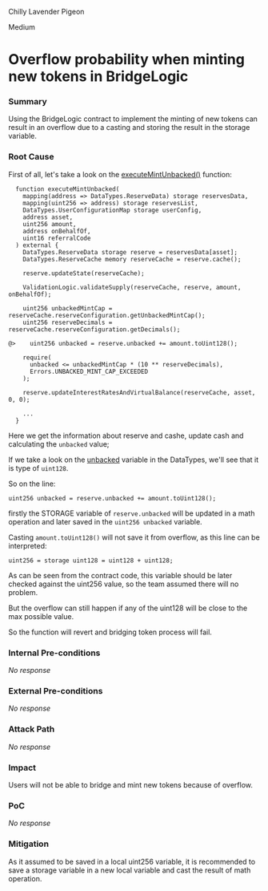 Chilly Lavender Pigeon

Medium

# Overflow probability when minting new tokens in BridgeLogic

### Summary

Using the BridgeLogic contract to implement the minting of new tokens can result in an overflow due to a casting and storing the result in the storage variable.

### Root Cause

First of all, let's take a look on the [executeMintUnbacked()](https://github.com/sherlock-audit/2025-01-aave-v3-3/blob/main/aave-v3-origin/src/contracts/protocol/libraries/logic/BridgeLogic.sol#L57) function:

```solidity
  function executeMintUnbacked(
    mapping(address => DataTypes.ReserveData) storage reservesData,
    mapping(uint256 => address) storage reservesList,
    DataTypes.UserConfigurationMap storage userConfig,
    address asset,
    uint256 amount,
    address onBehalfOf,
    uint16 referralCode
  ) external {
    DataTypes.ReserveData storage reserve = reservesData[asset];
    DataTypes.ReserveCache memory reserveCache = reserve.cache();

    reserve.updateState(reserveCache);

    ValidationLogic.validateSupply(reserveCache, reserve, amount, onBehalfOf);

    uint256 unbackedMintCap = reserveCache.reserveConfiguration.getUnbackedMintCap();
    uint256 reserveDecimals = reserveCache.reserveConfiguration.getDecimals();

@>    uint256 unbacked = reserve.unbacked += amount.toUint128();

    require(
      unbacked <= unbackedMintCap * (10 ** reserveDecimals),
      Errors.UNBACKED_MINT_CAP_EXCEEDED
    );

    reserve.updateInterestRatesAndVirtualBalance(reserveCache, asset, 0, 0);

    ...
  }
```

Here we get the information about reserve and cashe, update cash and calculating the `unbacked` value;

If we take a look on the [unbacked](https://github.com/sherlock-audit/2025-01-aave-v3-3/blob/main/aave-v3-origin/src/contracts/protocol/libraries/types/DataTypes.sol#L73) variable in the DataTypes, we'll see that it is type of `uint128`.

So on the line:  

`uint256 unbacked = reserve.unbacked += amount.toUint128();`

firstly the STORAGE variable of `reserve.unbacked` will be updated in a math operation and later saved in the `uint256 unbacked` variable.

Casting `amount.toUint128()` will not save it from overflow,  as this line can be interpreted:

`uint256 = storage uint128 = uint128 + uint128;`

As can be seen from the contract code, this variable should be later checked against the uint256 value, so the team assumed there will no problem. 

But the overflow can still happen if any of the uint128 will be close to the max possible value.

So the function will revert and bridging token process will fail.

### Internal Pre-conditions

_No response_

### External Pre-conditions

_No response_

### Attack Path

_No response_

### Impact

Users will not be able to bridge and mint new tokens because of overflow. 

### PoC

_No response_

### Mitigation

As it assumed to be saved in a local uint256 variable, it is recommended to save a storage variable in a new local variable and cast the result of math operation.
